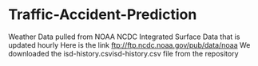 # Traffic-Accident-Prediction
Weather Data pulled from NOAA NCDC Integrated Surface Data that is updated hourly
Here is the link ftp://ftp.ncdc.noaa.gov/pub/data/noaa 
We downloaded the isd-history.csvisd-history.csv file from the repository
